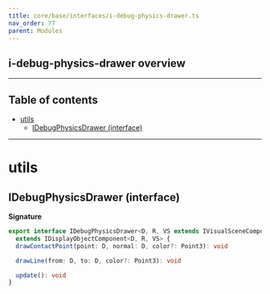 ```yaml
---
title: core/base/interfaces/i-debug-physics-drawer.ts
nav_order: 77
parent: Modules
---
```


## i-debug-physics-drawer overview

---

<h2 class="text-delta">Table of contents</h2>

- [utils](#utils)
  - [IDebugPhysicsDrawer (interface)](#idebugphysicsdrawer-interface)

---

# utils

## IDebugPhysicsDrawer (interface)

**Signature**

```ts
export interface IDebugPhysicsDrawer<D, R, VS extends IVisualSceneComponent<D, R> = IVisualSceneComponent<D, R>>
  extends IDisplayObjectComponent<D, R, VS> {
  drawContactPoint(point: D, normal: D, color?: Point3): void

  drawLine(from: D, to: D, color?: Point3): void

  update(): void
}
```
